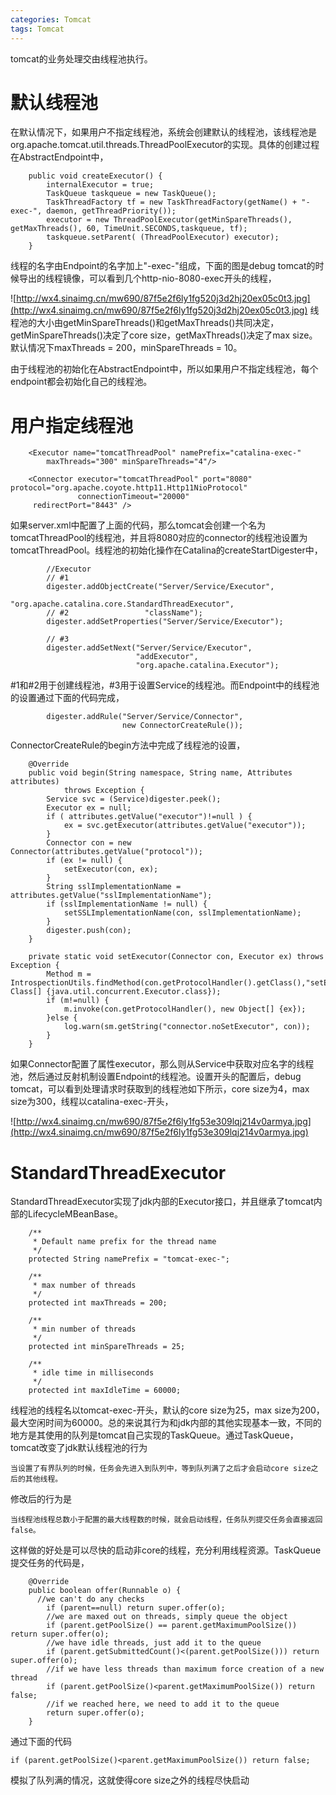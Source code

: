 ```yaml
---
categories: Tomcat
tags: Tomcat
---
```


tomcat的业务处理交由线程池执行。
# 默认线程池

在默认情况下，如果用户不指定线程池，系统会创建默认的线程池，该线程池是org.apache.tomcat.util.threads.ThreadPoolExecutor的实现。具体的创建过程在AbstractEndpoint中，
```
    public void createExecutor() {
        internalExecutor = true;
        TaskQueue taskqueue = new TaskQueue();
        TaskThreadFactory tf = new TaskThreadFactory(getName() + "-exec-", daemon, getThreadPriority());
        executor = new ThreadPoolExecutor(getMinSpareThreads(), getMaxThreads(), 60, TimeUnit.SECONDS,taskqueue, tf);
        taskqueue.setParent( (ThreadPoolExecutor) executor);
    }
```
线程的名字由Endpoint的名字加上"-exec-"组成，下面的图是debug tomcat的时候导出的线程镜像，可以看到几个http-nio-8080-exec开头的线程，

![http://wx4.sinaimg.cn/mw690/87f5e2f6ly1fg520j3d2hj20ex05c0t3.jpg](http://wx4.sinaimg.cn/mw690/87f5e2f6ly1fg520j3d2hj20ex05c0t3.jpg)
线程池的大小由getMinSpareThreads()和getMaxThreads()共同决定，getMinSpareThreads()决定了core size，getMaxThreads()决定了max size。默认情况下maxThreads = 200，minSpareThreads = 10。

由于线程池的初始化在AbstractEndpoint中，所以如果用户不指定线程池，每个endpoint都会初始化自己的线程池。

# 用户指定线程池

```
    <Executor name="tomcatThreadPool" namePrefix="catalina-exec-"
        maxThreads="300" minSpareThreads="4"/>
        
    <Connector executor="tomcatThreadPool" port="8080" protocol="org.apache.coyote.http11.Http11NioProtocol"
               connectionTimeout="20000"
     redirectPort="8443" />
```
如果server.xml中配置了上面的代码，那么tomcat会创建一个名为tomcatThreadPool的线程池，并且将8080对应的connector的线程池设置为tomcatThreadPool。线程池的初始化操作在Catalina的createStartDigester中，
```
        //Executor
        // #1
        digester.addObjectCreate("Server/Service/Executor",
                         "org.apache.catalina.core.StandardThreadExecutor",
        // #2                 "className");
        digester.addSetProperties("Server/Service/Executor");

        // #3
        digester.addSetNext("Server/Service/Executor",
                            "addExecutor",
                            "org.apache.catalina.Executor");
```
\#1和\#2用于创建线程池，\#3用于设置Service的线程池。而Endpoint中的线程池的设置通过下面的代码完成，
```
        digester.addRule("Server/Service/Connector",
                         new ConnectorCreateRule());
```
ConnectorCreateRule的begin方法中完成了线程池的设置，
```
    @Override
    public void begin(String namespace, String name, Attributes attributes)
            throws Exception {
        Service svc = (Service)digester.peek();
        Executor ex = null;
        if ( attributes.getValue("executor")!=null ) {
            ex = svc.getExecutor(attributes.getValue("executor"));
        }
        Connector con = new Connector(attributes.getValue("protocol"));
        if (ex != null) {
            setExecutor(con, ex);
        }
        String sslImplementationName = attributes.getValue("sslImplementationName");
        if (sslImplementationName != null) {
            setSSLImplementationName(con, sslImplementationName);
        }
        digester.push(con);
    }

    private static void setExecutor(Connector con, Executor ex) throws Exception {
        Method m = IntrospectionUtils.findMethod(con.getProtocolHandler().getClass(),"setExecutor",new Class[] {java.util.concurrent.Executor.class});
        if (m!=null) {
            m.invoke(con.getProtocolHandler(), new Object[] {ex});
        }else {
            log.warn(sm.getString("connector.noSetExecutor", con));
        }
    }
```
如果Connector配置了属性executor，那么则从Service中获取对应名字的线程池，然后通过反射机制设置Endpoint的线程池。设置开头的配置后，debug tomcat，可以看到处理请求时获取到的线程池如下所示，core size为4，max size为300，线程以catalina-exec-开头，

![http://wx4.sinaimg.cn/mw690/87f5e2f6ly1fg53e309lqj214v0armya.jpg](http://wx4.sinaimg.cn/mw690/87f5e2f6ly1fg53e309lqj214v0armya.jpg)

# StandardThreadExecutor

StandardThreadExecutor实现了jdk内部的Executor接口，并且继承了tomcat内部的LifecycleMBeanBase。
```
    /**
     * Default name prefix for the thread name
     */
    protected String namePrefix = "tomcat-exec-";

    /**
     * max number of threads
     */
    protected int maxThreads = 200;

    /**
     * min number of threads
     */
    protected int minSpareThreads = 25;

    /**
     * idle time in milliseconds
     */
    protected int maxIdleTime = 60000;
```
线程池的线程名以tomcat-exec-开头，默认的core size为25，max size为200，最大空闲时间为60000。总的来说其行为和jdk内部的其他实现基本一致，不同的地方是其使用的队列是tomcat自己实现的TaskQueue。通过TaskQueue，tomcat改变了jdk默认线程池的行为
```
当设置了有界队列的时候，任务会先进入到队列中，等到队列满了之后才会启动core size之后的其他线程。
```
修改后的行为是
```
当线程池线程总数小于配置的最大线程数的时候，就会启动线程，任务队列提交任务会直接返回false。
```
这样做的好处是可以尽快的启动非core的线程，充分利用线程资源。TaskQueue提交任务的代码是，
```
    @Override
    public boolean offer(Runnable o) {
      //we can't do any checks
        if (parent==null) return super.offer(o);
        //we are maxed out on threads, simply queue the object
        if (parent.getPoolSize() == parent.getMaximumPoolSize()) return super.offer(o);
        //we have idle threads, just add it to the queue
        if (parent.getSubmittedCount()<(parent.getPoolSize())) return super.offer(o);
        //if we have less threads than maximum force creation of a new thread
        if (parent.getPoolSize()<parent.getMaximumPoolSize()) return false;
        //if we reached here, we need to add it to the queue
        return super.offer(o);
    }
```
通过下面的代码

```
if (parent.getPoolSize()<parent.getMaximumPoolSize()) return false;
```
模拟了队列满的情况，这就使得core size之外的线程尽快启动
